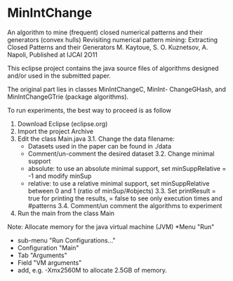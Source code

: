MinIntChange
============

An algorithm to mine (frequent) closed numerical patterns and their generators (convex hulls)
Revisiting numerical pattern mining:  Extracting Closed Patterns and their Generators 
M. Kaytoue, S. O. Kuznetsov, A. Napoli, Published at IJCAI 2O11        

This eclipse project contains the java source files of 
algorithms designed and/or used in the submitted paper.

The original part lies in classes MinIntChangeC, MinInt-
ChangeGHash, and MinIntChangeGTrie (package algorithms).

To run experiments, the best way to proceed is as follow
1. Download Eclipse (eclipse.org)
2. Import the project Archive
3. Edit the class Main.java 
	3.1. Change the data filename:
	 * Datasets used in the paper can be found in ./data
	 * Comment/un-comment the desired dataset 
	3.2. Change minimal support
	 * absolute: to use an absolute minimal support, 
	   set minSuppRelative = -1 and modify minSup
	 * relative: to use a relative minimal support, 
	   set minSuppRelative between 0 and 1
	   (ratio of minSup/#objects) 
	3.3. Set printResult = true for printing the results,
	                     = false to see only execution 
	                       times and #patterns
	3.4. Comment/un comment the algorithms to experiment
4. Run the main from the class Main
   
   
Note: Allocate memory for the java virtual machine (JVM)
*Menu "Run"
* sub-menu "Run Configurations..."
* Configuration "Main"
* Tab "Arguments"
* Field "VM arguments" 
* add, e.g. -Xmx2560M to allocate 2.5GB of memory.
